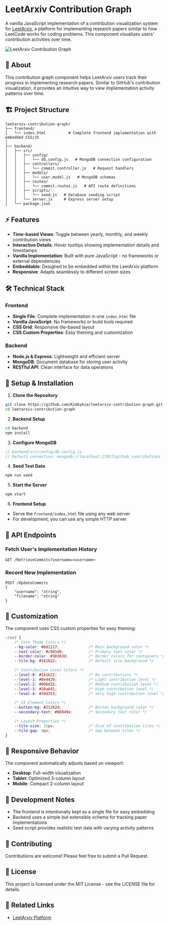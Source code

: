 # LeetArxiv Contribution Graph

A vanilla JavaScript implementation of a contribution visualization system for [LeetArxiv](https://www.leetarxiv.com/), a platform for implementing research papers similar to how LeetCode works for coding problems. This component visualizes users' contribution activities over time.

![LeetArxiv Contribution Graph](https://s7.gifyu.com/images/SXeNa.gif)

## 📖 About

This contribution graph component helps LeetArxiv users track their progress in implementing research papers. Similar to GitHub's contribution visualization, it provides an intuitive way to view implementation activity patterns over time.

## 🏗️ Project Structure

```
leetarxiv-contribution-graph/
├── frontend/
│   └── index.html          # Complete frontend implementation with embedded CSS/JS
│
├── backend/
│   ├── src/
│   │   ├── config/
│   │   │   └── db.config.js   # MongoDB connection configuration
│   │   ├── controllers/
│   │   │   └── commit.controller.js   # Request handlers
│   │   ├── models/
│   │   │   └── user.model.js   # MongoDB schemas
│   │   ├── routes/
│   │   │   └── commit.routes.js   # API route definitions
│   │   ├── scripts/
│   │   │   └── seed.js   # Database seeding script
│   │   └── server.js     # Express server setup
│   └── package.json
```

## ⚡ Features

- **Time-based Views**: Toggle between yearly, monthly, and weekly contribution views
- **Interactive Details**: Hover tooltips showing implementation details and timestamps
- **Vanilla Implementation**: Built with pure JavaScript - no frameworks or external dependencies
- **Embeddable**: Designed to be embedded within the LeetArxiv platform
- **Responsive**: Adapts seamlessly to different screen sizes

## 🛠️ Technical Stack

### Frontend
- **Single File**: Complete implementation in one `index.html` file
- **Vanilla JavaScript**: No frameworks or build tools required
- **CSS Grid**: Responsive tile-based layout
- **CSS Custom Properties**: Easy theming and customization

### Backend
- **Node.js & Express**: Lightweight and efficient server
- **MongoDB**: Document database for storing user activity
- **RESTful API**: Clean interface for data operations

## 🚀 Setup & Installation

1. **Clone the Repository**
```bash
git clone https://github.com/Kimkykie/leetarxiv-contribution-graph.git
cd leetarxiv-contribution-graph
```

2. **Backend Setup**
```bash
cd backend
npm install
```

3. **Configure MongoDB**
```javascript
// backend/src/config/db.config.js
// Default connection: mongodb://localhost:27017/github_contributions
```

4. **Seed Test Data**
```bash
npm run seed
```

5. **Start the Server**
```bash
npm start
```

6. **Frontend Setup**
- Serve the `frontend/index.html` file using any web server
- For development, you can use any simple HTTP server

## 🔌 API Endpoints

### Fetch User's Implementation History
```http
GET /RetrieveCommits?username=<username>
```

### Record New Implementation
```http
POST /UpdateCommits
{
    "username": "string",
    "filename": "string"
}
```

## 💅 Customization

The component uses CSS custom properties for easy theming:
```css
:root {
    /* Core Theme Colors */
    --bg-color: #0d1117;             /* Main background color */
    --text-color: #c9d1d9;           /* Primary text color */
    --border-color: #30363d;         /* Border colors for containers */
    --tile-bg: #161b22;              /* Default tile background */

    /* Contribution Level Colors */
    --level-0: #161b22;              /* No contributions */
    --level-1: #0e4429;              /* Light contribution level */
    --level-2: #006d32;              /* Medium contribution level */
    --level-3: #26a641;              /* High contribution level */
    --level-4: #39d353;              /* Very high contribution level */

    /* UI Element Colors */
    --button-bg: #21262d;            /* Button background color */
    --secondary-text: #8b949e;       /* Secondary text color */

    /* Layout Properties */
    --tile-size: 15px;               /* Size of contribution tiles */
    --tile-gap: 4px;                 /* Gap between tiles */
}
```

## 📱 Responsive Behavior

The component automatically adjusts based on viewport:
- **Desktop**: Full-width visualization
- **Tablet**: Optimized 3-column layout
- **Mobile**: Compact 2-column layout

## 🔧 Development Notes

- The frontend is intentionally kept as a single file for easy embedding
- Backend uses a simple but extensible schema for tracking paper implementations
- Seed script provides realistic test data with varying activity patterns

## 🤝 Contributing

Contributions are welcome! Please feel free to submit a Pull Request.

## 📄 License

This project is licensed under the MIT License - see the LICENSE file for details.

## 🔗 Related Links

- [LeetArxiv Platform](https://www.leetarxiv.com/)